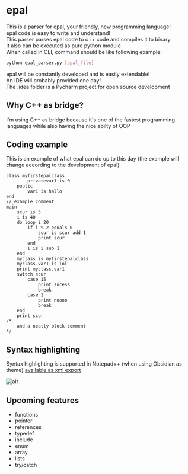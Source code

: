 # epal

This is a parser for epal, your friendly, new programming language!  
epal code is easy to write and understand!  
This parser parses epal code to c++ code and compiles it to binary  
It also can be executed as pure python module  
When called in CLI, command should be like following example:
```sh
python epal_parser.py [epal_file]  
```
epal will be constantly developed and is easily extendable!  
An IDE will probably provided one day!  
The .idea folder is a Pycharm project for open source development

## Why C++ as bridge?
 
I'm using C++ as bridge because it's one of the fastest 
programming languages while also having the nice abilty of OOP

## Coding example

This is an example of what epal can do up to this day (the example will change according 
to the development of epal)
```
class myfirstepalclass
        privatevar1 is 0
    public
        var1 is hallo
end 
// example comment
main 
    scur is 5
    i is 40
    do loop i 20
        if i % 2 equals 0
            scur is scur add 1
            print scur 
        end
        i is i sub 1
    end
    myclass is myfirstepalclass
    myclass.var1 is lol
    print myclass.var1
    switch scur
        case 15
            print sucess
            break
        case 1
            print noooo
            break
    end
    print scur
/* 
    and a neatly block comment
*/
```
## Syntax highlighting

Syntax highlighting is supported in Notepad++ (when using Obsidian as theme) [available as xml export](https://github.com/liquidiert/epal/blob/master/epal_syntax.xml)

![alt](https://github.com/liquidiert/epal/blob/master/.gitignore/syntax_highlighting.png "syntax highlighting")

## Upcoming features

- functions
- pointer
- references 
- typedef
- include
- enum 
- array
- lists
- try/catch

